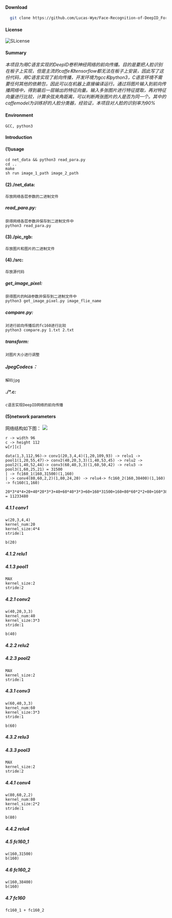 #### Download 
```sh
  git clone https://github.com/Lucas-Wye/Face-Recognition-of-DeepID_Forward_Use_C.git
```
#### License
![SLicense](https://img.shields.io/badge/License-GPLv3-red.svg)

#### Summary
*本项目为用C语言实现的DeepID卷积神经网络的前向传播。目的是要把人脸识别在板子上实现，但是主流的caffe和tensorflow都无法在板子上安装，因此写了这份代码，用C语言实现了前向传播，开发环境为gcc和python3，C语言环境不需要任何其他的依赖包，因此可以在机器上直接编译运行。通过将图片输入到前向传播网络中，得到最后一层输出的特征向量。输入多张图片进行特征提取，再对特征向量进行比较，计算余弦夹角距离，可以判断两张图片的人是否为同一个。其中的caffemodel为训练好的人脸分类器，经验证，本项目对人脸的识别率为90%*
#### Environment
	GCC, python3
#### Introduction
#### (1)usage 
	cd net_data && python3 read_para.py	
	cd .. 
	make
	sh run image_1_path image_2_path

#### (2)./net_data: 
	存放网络各层参数的二进制文件
##### read_para.py:
	获得网络各层参数并保存到二进制文件中
	python3 read_para.py
#### (3)./pic_rgb:
	存放图片和图片的二进制文件
#### (4)./src:
	存放源代码
##### get_image_pixel:
	获得图片的RGB参数并保存到二进制文件中
	python3 get_image_pixel.py image_flie_name	
##### compare.py:
	对进行前向传播后的fc160进行比较 
	python3 compare.py 1.txt 2.txt
##### transform:
	对图片大小进行调整
##### JpegCodecs：
	解码jpg
##### ./*.c:
	c语言实现DeepID网络的前向传播

#### (5)network parameters
网络结构如下图：
![](net_data/DeepID.png)  
	
	r -> width 96
	c -> height 112
	w[r][c]

	data(1,3,112,96)-> conv1(20,3,4,4)(1,20,109,93) -> relu1 -> 
	pool1(1,20,55,47)-> conv2(40,20,3,3)(1,40,53,45) -> relu2 -> pool2(1,40,52,44)-> conv3(60,40,3,3)(1,60,50,42) -> relu3 -> pool3(1,60,25,21) = 31500
	| -> fc160_1(160,31500)(1,160)
	| -> conv4(80,60,2,2)(1,80,24,20) -> relu4-> fc160_2(160,38400)(1,160)
	-> fc160(1,160)

	20*3*4*4+20+40*20*3*3+40+60*40*3*3+60+160*31500+160+80*60*2*2+80+160*38400+160 = 11233480


##### 4.1.1 conv1
	w(20,3,4,4)
	kernel_num:20
	kernel_size:4*4
	stride:1

	b(20)


##### 4.1.2 relu1

##### 4.1.3 pool1
	MAX
	kernel_size:2
	stride:2



##### 4.2.1 conv2
	w(40,20,3,3)
	kernel_num:40
	kernel_size:3*3
	stride:1

	b(40)


##### 4.2.2 relu2

##### 4.2.3 pool2
	MAX
	kernel_size:2
	stride:1

##### 4.3.1 conv3
	w(60,40,3,3)
	kernel_num:60
	kernel_size:3*3
	stride:1

	b(60)

##### 4.3.2 relu3

##### 4.3.3 pool3
	MAX
	kernel_size:2
	stride:2

##### 4.4.1 conv4
	w(80,60,2,2)
	kernel_num:80
	kernel_size:2*2
	stride:1

	b(80)

##### 4.4.2 relu4

##### 4.5 fc160_1
	w(160,31500)
	b(160)

##### 4.6 fc160_2
	w(160,38400)
	b(160)

##### 4.7 fc160
	fc160_1 + fc160_2
